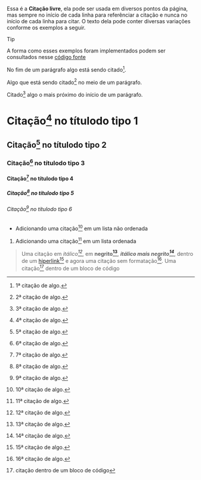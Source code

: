 Essa é a **Citação livre**, ela pode ser usada em diversos pontos da página, mas sempre no início de cada linha para referênciar a citação e nunca no início de cada linha para citar. O texto dela pode conter diversas variações conforme os exemplos a seguir.

>[!TIP]
>A forma como esses exemplos foram implementados podem ser consultados nesse [código fonte](https://github.com/eportella/markdown-to-html-builder/blob/main/cite/README.md?plain=1)

[^1]: 1ª citação de algo.
[^2]: 2ª citação de algo.
[^3]: 3ª citação de algo.

No fim de um parágrafo algo está sendo citado[^1].

Algo que está sendo citado[^2] no meio de um parágrafo.

Citado[^3] algo o mais próximo do início de um parágrafo.

# Citação[^4] no títulodo tipo 1
## Citação[^5] no títulodo tipo 2
### Citação[^6] no títulodo tipo 3
#### Citação[^7] no títulodo tipo 4
##### Citação[^8] no títulodo tipo 5
###### Citação[^9] no títulodo tipo 6

- Adicionando uma citação[^10] em um lista não ordenada
1. Adicionando uma citação[^11] em um lista ordenada

> Uma citação em *itálico[^12]*, em **negrito[^13]**, ***itálico mais negrito[^14]***, dentro de um [hiperlink[^15]](/) e agora uma citação sem formatação[^16].
> Uma citação[^17] dentro de um bloco de código
>
> [^17]: citação dentro de um bloco de código


[^4]: 4ª citação de algo.
[^5]: 5ª citação de algo.
[^6]: 6ª citação de algo.
[^7]: 7ª citação de algo.
[^8]: 8ª citação de algo.
[^9]: 9ª citação de algo.
[^10]: 10ª citação de algo.
[^11]: 11ª citação de algo.
[^12]: 12ª citação de algo.
[^13]: 13ª citação de algo.
[^14]: 14ª citação de algo.
[^15]: 15ª citação de algo.
[^16]: 16ª citação de algo.